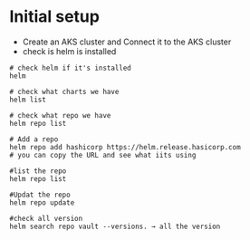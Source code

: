 # Initial setup 

- Create an AKS cluster and Connect it to the AKS cluster 
- check is helm is installed 
```t
# check helm if it's installed 
helm                                                  

# check what charts we have 
helm list                                           

# check what repo we have 
helm repo list                                     

# Add a repo                                          
helm repo add hashicorp https://helm.release.hasicorp.com
# you can copy the URL and see what iits using 

#list the repo
helm repo list                                    

#Updat the repo
helm repo update                             

#check all version 
helm search repo vault --versions. → all the version  
``` 